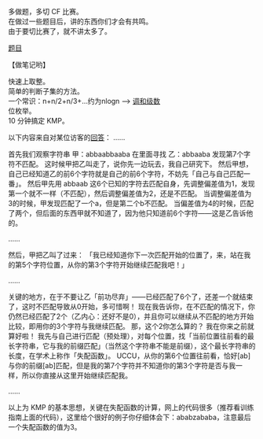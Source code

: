 多做题，多切 CF 比赛。<br />
在做过一些题目后，讲的东西你们才会有共鸣。<br />
由于要切比赛了，就不讲太多了。<br />

[题目](http://codeforces.com/group/IQ6Kz24IC6/contests)<br />

【做笔记哟】<br />

快速上取整。<br />
简单的判断子集的方法。<br />
一个常识：n+n/2+n/3+...约为nlogn --> [调和级数](http://zh.wikipedia.org/wiki/%E8%B0%83%E5%92%8C%E7%BA%A7%E6%95%B0)<br />
位枚举。<br />
10 分钟搞定 KMP。<br />

以下内容来自对某位访客的[回答](http://endless.logdown.com/posts/2014/04/15/codeforces-round-117-div-2-182d-common-divisors-kmp-prefix/#comment-1504798208)：
……

首先我们观察字符串
甲：abbaabbaaba
在里面寻找
乙：abbaaba
发现第7个字符不匹配。
这时候甲把乙叫走了，说你先一边玩去，我自己研究下。
然后甲想，自己已经知道乙的前6个字符就是自己的前6个字符，不妨先「自己与自己匹配一番」。
然后甲先用 abbaab 这6个已知的字符去匹配自身，先调整偏差值为1，发现第一个就不一样（不匹配），然后调整偏差值为2，还是不匹配。
当调整偏差值为3的时候，甲发现匹配了一个a，但是第二个b不匹配。
当偏差值为4的时候，匹配了两个，但后面的东西甲就不知道了，因为他只知道前6个字符——这是乙告诉他的。

……

然后，甲把乙叫了过来：
「我已经知道你下一次匹配开始的位置了，来，站在我的第5个字符位置，从你的第3个字符开始继续匹配我吧！」

……

关键的地方，在于不要让乙「前功尽弃」——已经匹配了6个了，还差一个就结束了，这时不匹配导致从0开始，多可惜啊！
现在我告诉你，在不匹配的情况下，你仍然已经匹配了2个（乙内心：还好不是0），并且你可以继续从不匹配的地方开始比较，即用你的3个字符与我继续匹配。
那，这个2你怎么算的？
我在你来之前就算好啦！
我先与自己进行匹配（预处理），对每个位置，找「当前位置往前看的最长字符串，它与我的前缀匹配」（当然这个字符串不能是前缀），这个最长字符串的长度，在学术上称作「失配函数」。
UCCU，从你的第6个位置往前看，恰好[ab]与你的前缀[ab]匹配，但是我的第7个字符并不知道你的第3个字符是否与我一样，所以你直接从这里开始继续匹配我。

……

以上为 KMP 的基本思想，关键在失配函数的计算，网上的代码很多（推荐看训练指南上面的代码），这里给个很好的例子你仔细体会下：ababzababa，注意最后一个失配函数的值为3。
